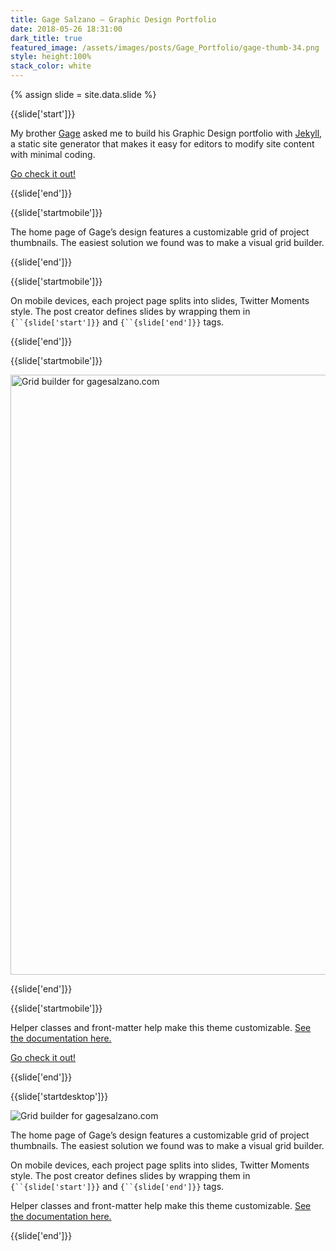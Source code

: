 ```yaml
---
title: Gage Salzano — Graphic Design Portfolio
date: 2018-05-26 18:31:00
dark_title: true
featured_image: /assets/images/posts/Gage_Portfolio/gage-thumb-34.png
style: height:100%
stack_color: white
---
```

{% assign slide = site.data.slide %}

{{slide['start']}}

My brother <a href='http://gagesalzano.com' target='_blank'>Gage</a> asked me to build his Graphic Design portfolio with <a href='https://jekyllrb.com/' target='_blank'>Jekyll</a>, a static site generator that makes it easy for editors to modify site content with minimal coding.

<a href='http://gagesalzano.com' target='_blank'>Go check it out!</a>

{{slide['end']}}

{{slide['startmobile']}}

The home page of Gage’s design features a customizable grid of project thumbnails. The easiest solution we found was to make a visual grid builder.

{{slide['end']}}

{{slide['startmobile']}}

On mobile devices, each project page splits into slides, Twitter Moments style. The post creator defines slides by wrapping them in `{``{slide['start']}}` and `{``{slide['end']}}` tags.

{{slide['end']}}

{{slide['startmobile']}}

<div><img alt='Grid builder for gagesalzano.com' style='width:100vw' src='{{ site.url }}/assets/images/posts/Gage_Portfolio/Gage_Portfolio.gif'></div>

{{slide['end']}}

{{slide['startmobile']}}

Helper classes and front-matter help make this theme customizable. <a href='https://github.com/nth-chile/gagesalzano2' target='_blank'>See the documentation here.</a>

<a class='link-button-2' href='http://gagesalzano.com' target='_blank'>Go check it out!</a>

{{slide['end']}}

{{slide['startdesktop']}}

<div><img alt='Grid builder for gagesalzano.com' src='{{ site.url }}/assets/images/posts/Gage_Portfolio/Gage_Portfolio.gif'></div>

The home page of Gage’s design features a customizable grid of project thumbnails. The easiest solution we found was to make a visual grid builder.

On mobile devices, each project page splits into slides, Twitter Moments style. The post creator defines slides by wrapping them in `{``{slide['start']}}` and `{``{slide['end']}}` tags.

Helper classes and front-matter help make this theme customizable. <a href='https://github.com/nth-chile/gagesalzano2' target='_blank'>See the documentation here.</a>

{{slide['end']}}
